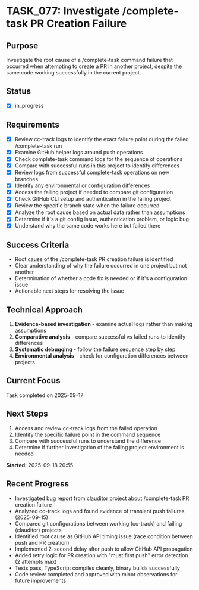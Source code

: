 # TASK_077: Investigate /complete-task PR Creation Failure

## Purpose
Investigate the root cause of a /complete-task command failure that occurred when attempting to create a PR in another project, despite the same code working successfully in the current project.

## Status
- [x] in_progress

## Requirements
- [x] Review cc-track logs to identify the exact failure point during the failed /complete-task run
- [x] Examine GitHub helper logs around push operations
- [x] Check complete-task command logs for the sequence of operations
- [x] Compare with successful runs in this project to identify differences
- [x] Review logs from successful complete-task operations on new branches
- [x] Identify any environmental or configuration differences
- [x] Access the failing project if needed to compare git configuration
- [x] Check GitHub CLI setup and authentication in the failing project
- [x] Review the specific branch state when the failure occurred
- [x] Analyze the root cause based on actual data rather than assumptions
- [x] Determine if it's a git config issue, authentication problem, or logic bug
- [x] Understand why the same code works here but failed there

## Success Criteria
- Root cause of the /complete-task PR creation failure is identified
- Clear understanding of why the failure occurred in one project but not another
- Determination of whether a code fix is needed or if it's a configuration issue
- Actionable next steps for resolving the issue

## Technical Approach
1. **Evidence-based investigation** - examine actual logs rather than making assumptions
2. **Comparative analysis** - compare successful vs failed runs to identify differences
3. **Systematic debugging** - follow the failure sequence step by step
4. **Environmental analysis** - check for configuration differences between projects

## Current Focus

Task completed on 2025-09-17

## Next Steps
1. Access and review cc-track logs from the failed operation
2. Identify the specific failure point in the command sequence
3. Compare with successful runs to understand the difference
4. Determine if further investigation of the failing project environment is needed

**Started:** 2025-09-18 20:55

## Recent Progress

- Investigated bug report from clauditor project about /complete-task PR creation failure
- Analyzed cc-track logs and found evidence of transient push failures (2025-09-15)
- Compared git configurations between working (cc-track) and failing (clauditor) projects
- Identified root cause as GitHub API timing issue (race condition between push and PR creation)
- Implemented 2-second delay after push to allow GitHub API propagation
- Added retry logic for PR creation with "must first push" error detection (2 attempts max)
- Tests pass, TypeScript compiles cleanly, binary builds successfully
- Code review completed and approved with minor observations for future improvements

<!-- github_issue: 98 -->
<!-- github_url: https://github.com/cahaseler/cc-track/issues/98 -->
<!-- issue_branch: 98-task_077-investigate-complete-task-pr-creation-failure -->